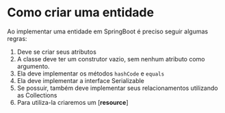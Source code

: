 # Como criar uma entidade

Ao implementar uma entidade em SpringBoot é preciso seguir algumas regras:

1. Deve se criar seus atributos
2. A classe deve ter um construtor vazio, sem nenhum atributo como argumento.
3. Ela deve implementar os métodos ``hashCode`` e `equals`
4. Ela deve implementar a interface Serializable
5. Se possuir, também deve implementar seus relacionamentos utilizando as Collections
6. Para utiliza-la criaremos um \[__resource__]
